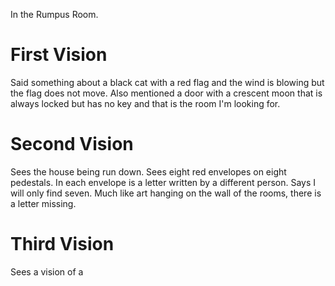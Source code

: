 In the Rumpus Room. 
# First Vision
Said something about a black cat with a red flag and the wind is blowing but the flag does not move. Also mentioned a door with a crescent moon that is always locked but has no key and that is the room I'm looking for.
# Second Vision
Sees the house being run down. Sees eight red envelopes on eight pedestals. In each envelope is a letter written by a different person. Says I will only find seven. Much like art hanging on the wall of the rooms, there is a letter missing.

# Third Vision
Sees a vision of a 